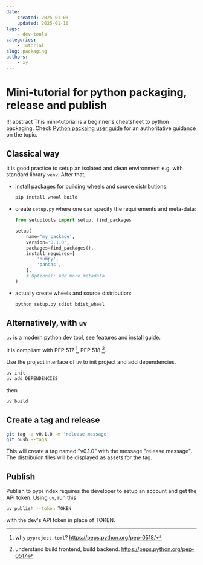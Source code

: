 ```yaml
---
date:
    created: 2025-01-03
    updated: 2025-01-10
tags: 
    - dev-tools
categories: 
    - Tutorial
slug: packaging
authors:
    - xy
---
```


# Mini-tutorial for python packaging, release and publish

!!! abstract 
    This mini-tutorial is a beginner's cheatsheet to python packaging. Check [Python packaing user guide](https://packaging.python.org/en/latest/) for an authoritative guidance on the topic.  
<!-- more -->

## Classical way

It is good practice to setup an isolated and clean environment e.g. with standard library `venv`. After that, 

- install packages for building wheels and source distributions:

    ```bash
    pip install wheel build
    ```

- create `setup.py` where one can specify the requirements and meta-data:  

    ```py
    from setuptools import setup, find_packages

    setup(
        name='my_package',
        version='0.1.0',
        packages=find_packages(),
        install_requires=[
            'numpy',
            'pandas',
        ],
        # Optional: Add more metadata
    )
    ```

- actually create wheels and source distribution:

    ```bash
    python setup.py sdist bdist_wheel
    ```

## Alternatively, with `uv`


`uv` is a modern python dev tool, see [features](https://docs.astral.sh/uv/getting-started/features/)
and 
[install guide](https://docs.astral.sh/uv/getting-started/installation/).

It is compliant with PEP 517 [^pep517], PEP 518 [^pep518]. 

[^pep517]: why `pyproject.toml`? https://peps.python.org/pep-0518/
[^pep518]: understand build frontend, build backend. https://peps.python.org/pep-0517



Use the project interface of `uv` to init project and add dependencies. 

```bash
uv init
uv add DEPENDENCIES
```

then 

```bash
uv build
```

## Create a tag and release

```sh
git tag -a v0.1.0 -m 'release message'
git push --tags
```

This will create a tag named "v0.1.0" with the message "release message". The distribuion files will be displayed as assets for the tag.


## Publish

Publish to pypi index requires the developer to setup an account and get the API token. Using `uv`, run this


```sh
uv publish --token TOKEN
```

with the dev's API token in place of TOKEN. 
